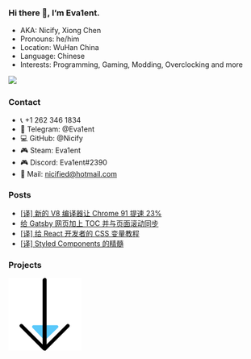 ### Hi there 👋, I’m Eva1ent.

- AKA: Nicify, Xiong Chen
- Pronouns: he/him
- Location: WuHan China
- Language: Chinese
- Interests: Programming, Gaming, Modding, Overclocking and more

![](https://metrics.lecoq.io/nicify?template=classic&base.header=0&base.activity=0&base.community=0&base.repositories=0&base.metadata=0&isocalendar=1&languages=1&isocalendar.duration=full-year&config.timezone=Asia%2FShangha)

### Contact
- 📞 +1 262 346 1834
- 💬 Telegram: @Eva1ent
- 💻 GitHub: @Nicify
- 🎮 Steam: Eva1ent
- 🎮 Discord: Eva1ent#2390
- 📧 Mail: nicified@hotmail.com

### Posts

- [[译] 新的 V8 编译器让 Chrome 91 提速 23%](https://nicified.com/post/chrome-v91-speedup)
- [给 Gatsby 网页加上 TOC 并与页面滚动同步](https://nicified.com/post/gatsby-toc)
- [[译] 给 React 开发者的 CSS 变量教程](https://nicified.com/post/css-variables-for-react-devs)
- [[译] Styled Components 的精髓](https://nicified.com/post/styled-components-happy-path)

### Projects

![](./assets/arrow_down.svg)
